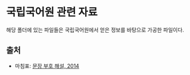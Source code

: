 # 국립국어원 관련 자료

해당 폴더에 있는 파일들은 국립국어원에서 얻은 정보를 바탕으로 가공한 파일이다.

## 출처

- 마침표: [문장 부호 해설, 2014][]


[문장 부호 해설, 2014]: https://www.korean.go.kr/front/etcData/etcDataView.do?mn_id=208&etc_seq=431